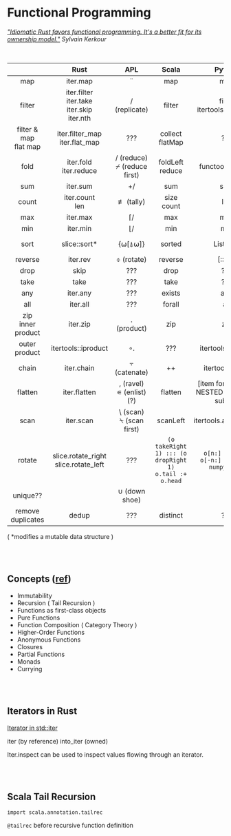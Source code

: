 # Functional Programming

*["Idiomatic Rust favors functional programming. It's a better fit for its ownership model."](https://kerkour.com/rust-functional-programming)  Sylvain Kerkour*


<br>

|  | Rust | APL | Scala | Python | JavaScript |
|:--:|:--:|:--:|:--:|:--:|:--:|
| map | iter.map | ¨ | map | map | map |
| filter | iter.filter<br>iter.take<br>iter.skip<br>iter.nth | / (replicate) | filter | filter<br>itertools.takewhile | filter |
| filter & map<br>flat map | iter.filter_map<br>iter.flat_map | ??? | collect<br>flatMap | ??? | ??? |
| fold | iter.fold<br>iter.reduce | / (reduce)<br>⌿ (reduce first) | foldLeft<br>reduce | functools.reduce | reduce |
| sum | iter.sum| +/ | sum | sum | ??? |
| count | iter.count<br>len | ≢ (tally) | size<br>count | len | length |
| max | iter.max | ⌈/ | max | max | ??? |
| min | iter.min | ⌊/ | min | min | ??? |
| sort | slice::sort* | {⍵[⍋⍵]} | sorted | List.sort | sort((a,b) => a-b)* |
| reverse | iter.rev | ⌽ (rotate) | reverse | [::-1] | reverse* |
| drop | skip | ??? | drop | ??? | ??? |
| take | take | ??? | take | ??? | ??? |
| any | iter.any | ??? | exists | any | ??? |
| all | iter.all | ??? | forall | all | ??? |
| zip<br>inner product | iter.zip | . (product) | zip | zip | ??? |
| outer product | itertools::iproduct | ∘. | ??? | itertools.product | ??? |
| chain | iter.chain | ⍪ (catenate) | ++ | itertools.chain | ??? |
| flatten | iter.flatten | , (ravel)<br>∊ (enlist) (?) | flatten | [item for sublist in NESTED for item in sublist] | ??? |
| scan | iter.scan | \\ (scan)<br>⍀ (scan first) | scanLeft | itertools.accumulate | |
| rotate | slice.rotate_right<br>slice.rotate_left | ??? | `(o takeRight 1) ::: (o dropRight 1)`<br>`o.tail :+ o.head` | `o[n:] + o[:n]`<br>`o[-n:] + o[:-n]`<br>`numpy.roll` | ??? |
| unique?? |  | ∪ (down shoe) |  |  | ??? |
| remove duplicates | dedup | ??? | distinct | ??? | ??? |

( *modifies a mutable data structure )


<br><br>
## Concepts ([ref](https://www.baeldung.com/scala/functional-programming))
- Immutability
- Recursion ( Tail Recursion )
- Functions as first-class objects
- Pure Functions
- Function Composition ( Category Theory )
- Higher-Order Functions
- Anonymous Functions
- Closures
- Partial Functions
- Monads
- Currying


<br><br>
## Iterators in Rust

[Iterator in std::iter](https://doc.rust-lang.org/std/iter/trait.Iterator.html)

iter (by reference)
into_iter (owned)

Iter.inspect can be used to inspect values flowing through an iterator.


<br><br>
## Scala Tail Recursion
`import scala.annotation.tailrec`

`@tailrec` before recursive function definition
